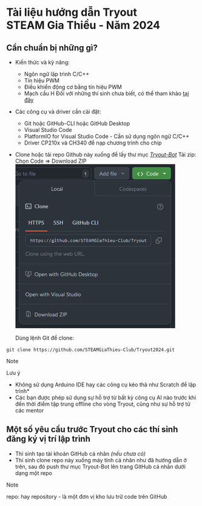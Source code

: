 # Tài liệu hướng dẫn Tryout</br> STEAM Gia Thiều - Năm 2024


## Cần chuẩn bị những gì?

* Kiến thức và kỹ năng:
    - Ngôn ngữ lập trình C/C++
    - Tín hiệu PWM
    - Điều khiển động cơ bằng tín hiệu PWM
    - Mạch cầu H
Đối với những thí sinh chưa biết, có thể tham khảo [tại đây](https://github.com/sgtsince2022/BEGINNER_TUTORIALS)

* Các công cụ và driver cần cài đặt:
    - Git hoặc GitHub-CLI hoặc GitHub Desktop
    - Visual Studio Code
    - PlatformIO for Visual Studio Code - Cần sử dụng ngôn ngữ C/C++
    - Driver CP210x và CH340 để nạp chương trình cho chip


* Clone hoặc tải repo Github này xuống để lấy thư mục [*Tryout-Bot*](Tryout-Bot)
    Tải zip: Chọn Code => Download ZIP
    ![Tải zip](image/zip-download.png)
    
    Dùng lệnh Git để clone:
```
git clone https://github.com/STEAMGiaThieu-Club/Tryout2024.git
```

> [!Note]
> Lưu ý
> * Không sử dụng Arduino IDE hay các công cụ kéo thả như Scratch để lập trình*
> * Các bạn được phép sử dụng sự hỗ trợ từ bất kỳ công cụ AI nào trước khi đến thời điểm tập trung offline cho vòng Tryout, cũng như sự hỗ trợ từ các mentor

## Một số yêu cầu trước Tryout cho các thí sinh đăng ký vị trí lập trình

* Thí sinh tạo tài khoản GitHub cá nhân *(nếu chưa có)*
* Thí sinh clone repo này xuống máy tính cá nhân như đã hướng dẫn ở trên, sau đó push thư mục Tryout-Bot lên trang GitHub cá nhân dưới dạng một repo

> [!NOTE]
> repo: hay repository - là một đơn vị kho lưu trữ code trên GitHub